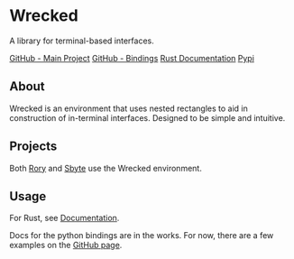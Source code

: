 # Wrecked
A library for terminal-based interfaces.

[GitHub - Main Project](https://github.com/quintinfsmith/wrecked)
[GitHub - Bindings](https://github.com/quintinfsmith/wrecked_bindings)
[Rust Documentation](https://docs.rs/wrecked/)
[Pypi](https://pypi.org/project/wrecked)

## About
Wrecked is an environment that uses nested rectangles to aid in construction of in-terminal interfaces. Designed to be simple and intuitive.

## Projects
Both [Rory](/software/rory) and [Sbyte](/software/sbyte) use the Wrecked environment.

## Usage
For Rust, see [Documentation](https://docs.rs/wrecked/).

Docs for the python bindings are in the works. For now, there are a few examples on the [GitHub page](https://github.com/quintinfsmith/wrecked_bindings).
